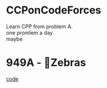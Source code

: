 # CCPonCodeForces

Learn CPP from problem A.   
one promlem a day   
maybe

# 949A - Zebras

[code](949AZebras.cpp)